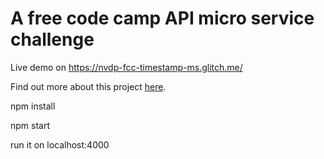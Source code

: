 A free code camp API micro service challenge
===========================================

Live demo on https://nvdp-fcc-timestamp-ms.glitch.me/

Find out more about this project [here](https://www.freecodecamp.com/challenges/timestamp-microservice).

npm install

npm start

run it on localhost:4000



